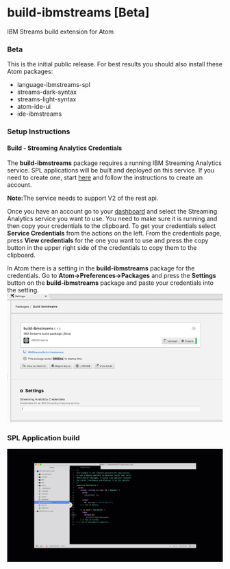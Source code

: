 # build-ibmstreams [Beta]
IBM Streams build extension for Atom

### Beta
This is the initial public release.  For best results you should also install these Atom packages:
* language-ibmstreams-spl
* streams-dark-syntax
* streams-light-syntax
* atom-ide-ui
* ide-ibmstreams

### Setup Instructions
#### Build - Streaming Analytics Credentials
The <b>build-ibmstreams</b> package requires a running IBM Streaming Analytics service. SPL applications will be built and deployed on this service. If you need to create one, start <a href="https://cloud.ibm.com/catalog/services/streaming-analytics" rel="noopener" target="_blank">here</a> and follow the instructions to create an account.

<b>Note:</b>The service needs to support V2 of the rest api.

Once you have an account go to your <a href="https://cloud.ibm.com/resources?groups=resource-instance" rel="noopener" target="_blank">dashboard</a> and select the Streaming Analytics service you want to use. You need to make sure it is running and then copy your credentials to the clipboard. To get your credentials select <b>Service Credentials</b> from the actions on the left. From the credentials page, press <b>View credentials</b> for the one you want to use and press the copy button in the upper right side of the credentials to copy them to the clipboard.

In Atom there is a setting in the <b>build-ibmstreams</b> package for the credentials. Go to <b>Atom->Preferences->Packages</b> and press the <b>Settings</b> button on the <b>build-ibmstreams</b> package and paste your credentials into the setting.
![](./images/atomcredssetting.png)


### SPL Application build
![](./images/build.gif)
